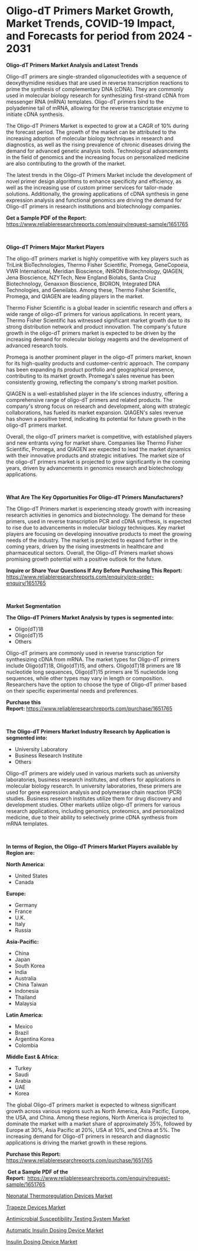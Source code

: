 <p><h1>Oligo-dT Primers Market Growth, Market Trends, COVID-19 Impact, and Forecasts for period from 2024 - 2031</h1></p><p><strong>Oligo-dT Primers Market Analysis and Latest Trends</strong></p>
<p><p>Oligo-dT primers are single-stranded oligonucleotides with a sequence of deoxythymidine residues that are used in reverse transcription reactions to prime the synthesis of complementary DNA (cDNA). They are commonly used in molecular biology research for synthesizing first-strand cDNA from messenger RNA (mRNA) templates. Oligo-dT primers bind to the polyadenine tail of mRNA, allowing for the reverse transcriptase enzyme to initiate cDNA synthesis.</p><p>The Oligo-dT Primers Market is expected to grow at a CAGR of 10% during the forecast period. The growth of the market can be attributed to the increasing adoption of molecular biology techniques in research and diagnostics, as well as the rising prevalence of chronic diseases driving the demand for advanced genetic analysis tools. Technological advancements in the field of genomics and the increasing focus on personalized medicine are also contributing to the growth of the market.</p><p>The latest trends in the Oligo-dT Primers Market include the development of novel primer design algorithms to enhance specificity and efficiency, as well as the increasing use of custom primer services for tailor-made solutions. Additionally, the growing applications of cDNA synthesis in gene expression analysis and functional genomics are driving the demand for Oligo-dT primers in research institutions and biotechnology companies.</p></p>
<p><strong>Get a Sample PDF of the Report:&nbsp;</strong> <a href="https://www.reliableresearchreports.com/enquiry/request-sample/1651765">https://www.reliableresearchreports.com/enquiry/request-sample/1651765</a></p>
<p>&nbsp;</p>
<p><strong>Oligo-dT Primers Major Market Players</strong></p>
<p><p>The oligo-dT primers market is highly competitive with key players such as TriLink BioTechnologies, Thermo Fisher Scientific, Promega, GeneCopoeia, VWR International, Meridian Bioscience, iNtRON Biotechnology, QIAGEN, Jena Bioscience, NZYTech, New England Biolabs, Santa Cruz Biotechnology, Genaxxon Bioscience, BIORON, Integrated DNA Technologies, and Geneilabs. Among these, Thermo Fisher Scientific, Promega, and QIAGEN are leading players in the market.</p><p>Thermo Fisher Scientific is a global leader in scientific research and offers a wide range of oligo-dT primers for various applications. In recent years, Thermo Fisher Scientific has witnessed significant market growth due to its strong distribution network and product innovation. The company's future growth in the oligo-dT primers market is expected to be driven by the increasing demand for molecular biology reagents and the development of advanced research tools.</p><p>Promega is another prominent player in the oligo-dT primers market, known for its high-quality products and customer-centric approach. The company has been expanding its product portfolio and geographical presence, contributing to its market growth. Promega's sales revenue has been consistently growing, reflecting the company's strong market position.</p><p>QIAGEN is a well-established player in the life sciences industry, offering a comprehensive range of oligo-dT primers and related products. The company's strong focus on research and development, along with strategic collaborations, has fueled its market expansion. QIAGEN's sales revenue has shown a positive trend, indicating its potential for future growth in the oligo-dT primers market.</p><p>Overall, the oligo-dT primers market is competitive, with established players and new entrants vying for market share. Companies like Thermo Fisher Scientific, Promega, and QIAGEN are expected to lead the market dynamics with their innovative products and strategic initiatives. The market size of the oligo-dT primers market is projected to grow significantly in the coming years, driven by advancements in genomics research and biotechnology applications.</p></p>
<p>&nbsp;</p>
<p><strong>What Are The Key Opportunities For Oligo-dT Primers Manufacturers?</strong></p>
<p><p>The Oligo-dT Primers market is experiencing steady growth with increasing research activities in genomics and biotechnology. The demand for these primers, used in reverse transcription PCR and cDNA synthesis, is expected to rise due to advancements in molecular biology techniques. Key market players are focusing on developing innovative products to meet the growing needs of the industry. The market is projected to expand further in the coming years, driven by the rising investments in healthcare and pharmaceutical sectors. Overall, the Oligo-dT Primers market shows promising growth potential with a positive outlook for the future.</p></p>
<p><strong>Inquire or Share Your Questions If Any Before Purchasing This Report:</strong> <a href="https://www.reliableresearchreports.com/enquiry/pre-order-enquiry/1651765">https://www.reliableresearchreports.com/enquiry/pre-order-enquiry/1651765</a></p>
<p>&nbsp;</p>
<p><strong>Market Segmentation</strong></p>
<p><strong>The Oligo-dT Primers Market Analysis by types is segmented into:</strong></p>
<p><ul><li>Oligo(dT)18</li><li>Oligo(dT)15</li><li>Others</li></ul></p>
<p><p>Oligo-dT primers are commonly used in reverse transcription for synthesizing cDNA from mRNA. The market types for Oligo-dT primers include Oligo(dT)18, Oligo(dT)15, and others. Oligo(dT)18 primers are 18 nucleotide long sequences, Oligo(dT)15 primers are 15 nucleotide long sequences, while other types may vary in length or composition. Researchers have the option to choose the type of Oligo-dT primer based on their specific experimental needs and preferences.</p></p>
<p><strong>Purchase this Report:&nbsp;</strong><a href="https://www.reliableresearchreports.com/purchase/1651765">https://www.reliableresearchreports.com/purchase/1651765</a></p>
<p>&nbsp;</p>
<p><strong>The Oligo-dT Primers Market Industry Research by Application is segmented into:</strong></p>
<p><ul><li>University Laboratory</li><li>Business Research Institute</li><li>Others</li></ul></p>
<p><p>Oligo-dT primers are widely used in various markets such as university laboratories, business research institutes, and others for applications in molecular biology research. In university laboratories, these primers are used for gene expression analysis and polymerase chain reaction (PCR) studies. Business research institutes utilize them for drug discovery and development studies. Other markets utilize oligo-dT primers for various research applications, including genomics, proteomics, and personalized medicine, due to their ability to selectively prime cDNA synthesis from mRNA templates.</p></p>
<p>&nbsp;</p>
<p><strong>In terms of Region, the Oligo-dT Primers Market Players available by Region are:</strong></p>
<p>
    <p> <strong> North America: </strong>
        <ul>
            <li>United States</li>
            <li>Canada</li>
        </ul>
        </p> 
    <p> <strong> Europe: </strong>
        <ul>
            <li>Germany</li>
            <li>France</li>
            <li>U.K.</li>
            <li>Italy</li>
            <li>Russia</li>
        </ul>
        </p> 
    <p> <strong> Asia-Pacific: </strong>
        <ul>
            <li>China</li>
            <li>Japan</li>
            <li>South Korea</li>
            <li>India</li>
            <li>Australia</li>
            <li>China Taiwan</li>
            <li>Indonesia</li>
            <li>Thailand</li>
            <li>Malaysia</li>
        </ul>
        </p> 
    <p> <strong> Latin America: </strong>
        <ul>
            <li>Mexico</li>
            <li>Brazil</li>
            <li>Argentina Korea</li>
            <li>Colombia</li>
        </ul>
        </p> 
    <p> <strong> Middle East & Africa: </strong>
        <ul>
            <li>Turkey</li>
            <li>Saudi</li>
            <li>Arabia</li>
            <li>UAE</li>
            <li>Korea</li>
        </ul>
    </p>
    </p>
<p><p>The global Oligo-dT primers market is expected to witness significant growth across various regions such as North America, Asia Pacific, Europe, the USA, and China. Among these regions, North America is projected to dominate the market with a market share of approximately 35%, followed by Europe at 30%, Asia Pacific at 20%, USA at 10%, and China at 5%. The increasing demand for Oligo-dT primers in research and diagnostic applications is driving the market growth in these regions.</p></p>
<p><strong>Purchase this Report: </strong><a href="https://www.reliableresearchreports.com/purchase/1651765">https://www.reliableresearchreports.com/purchase/1651765</a></p>
<p>&nbsp;<strong>Get a Sample PDF of the Report:&nbsp;&nbsp;</strong><a href="https://www.reliableresearchreports.com/enquiry/request-sample/1651765">https://www.reliableresearchreports.com/enquiry/request-sample/1651765</a></p>
<p><strong></strong></p>
<p><p><a href="https://medium.com/@dritasmani2022/neonatal-thermoregulation-devices-market-insights-into-market-cagr-market-trends-and-growth-9567e3553b26">Neonatal Thermoregulation Devices Market</a></p><p><a href="https://medium.com/@dorinaprifti56/trapeze-devices-market-trends-forecast-and-competitive-analysis-to-2031-9e7b382eebc1">Trapeze Devices Market</a></p><p><a href="https://medium.com/@dritasmani2022/antimicrobial-susceptibility-testing-system-market-research-report-its-history-and-forecast-2024-5cfb5de7197f">Antimicrobial Susceptibility Testing System Market</a></p><p><a href="https://github.com/mharielmesa/Market-Research-Report-List-1/blob/main/automatic-insulin-dosing-device-market.md">Automatic Insulin Dosing Device Market</a></p><p><a href="https://github.com/suaretopek9/Market-Research-Report-List-1/blob/main/insulin-dosing-device-market.md">Insulin Dosing Device Market</a></p></p>